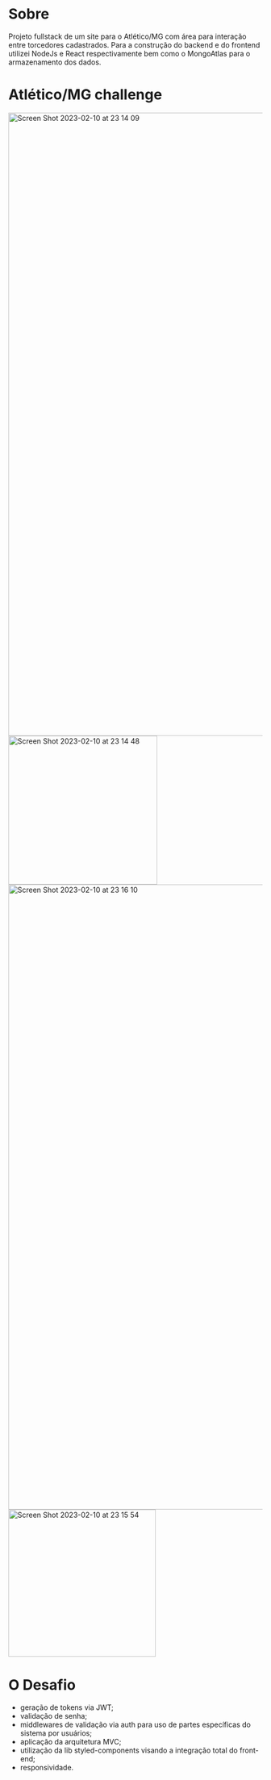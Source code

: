 # Sobre

Projeto fullstack de um site para o Atlético/MG com área para interação entre torcedores cadastrados. Para a construção do backend e do frontend utilizei NodeJs e React respectivamente bem como o MongoAtlas para o armazenamento dos dados.

# Atlético/MG challenge

<img width="1236" alt="Screen Shot 2023-02-10 at 23 14 09" src="https://user-images.githubusercontent.com/96317035/218234248-556d250c-5a3c-4c01-a883-85a1fadf97d6.png">
<img width="295" alt="Screen Shot 2023-02-10 at 23 14 48" src="https://user-images.githubusercontent.com/96317035/218234266-dde4b7b0-2ab3-4b75-916c-a7b86c545468.png">
<img width="1240" alt="Screen Shot 2023-02-10 at 23 16 10" src="https://user-images.githubusercontent.com/96317035/218234271-81558fc0-1571-45d9-8e59-76c346c818a7.png">
<img width="292" alt="Screen Shot 2023-02-10 at 23 15 54" src="https://user-images.githubusercontent.com/96317035/218234274-2eb212b6-1a7d-4433-b3f1-3d6f95e1de3f.png">

# O Desafio

- geração de tokens via JWT;
- validação de senha; 
- middlewares de validação via auth para uso de partes específicas do sistema por usuários; 
- aplicação da arquitetura MVC; 
- utilização da lib styled-components visando a integração total do front-end;
- responsividade.

